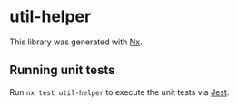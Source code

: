 # util-helper

This library was generated with [Nx](https://nx.dev).

## Running unit tests

Run `nx test util-helper` to execute the unit tests via [Jest](https://jestjs.io).
